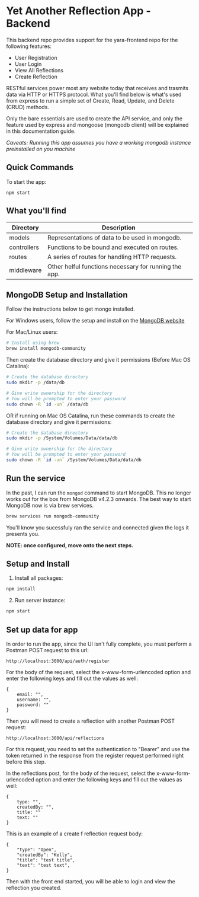 # Yet Another Reflection App - Backend

This backend repo provides support for the yara-frontend repo for the following features: 

- User Registration
- User Login
- View All Reflections
- Create Reflection

RESTful services power most any website today that receives and trasmits data via HTTP or HTTPS protocol. What you'll find below is what's used from express to run a simple set of Create, Read, Update, and Delete (CRUD) methods.

Only the bare essentials are used to create the API service, and only the feature used by express and mongoose (mongodb client) will be explained in this documentation guide.

_Caveats: Running this app assumes you have a working mongodb instance preinstalled on you machine_

## Quick Commands

To start the app: 

```
npm start
```

## What you'll find

| Directory   | Description                                           |
| ----------- | ----------------------------------------------------- |
| models      | Representations of data to be used in mongodb.        |
| controllers | Functions to be bound and executed on routes.         |
| routes      | A series of routes for handling HTTP requests.        |
| middleware  | Other helful functions necessary for running the app. |



## MongoDB Setup and Installation

Follow the instructions below to get mongo installed.

For Windows users, follow the setup and install on the [MongoDB website](https://docs.mongodb.com/manual/tutorial/install-mongodb-on-windows/)


For Mac/Linux users:

```bash
# Install using brew
brew install mongodb-community
```

Then create the database directory and give it permissions (Before Mac OS Catalina):

```bash
# Create the database directory
sudo mkdir -p /data/db

# Give write ownership for the directory
# You will be prompted to enter your password
sudo chown -R `id -un` /data/db
```

OR if running on Mac OS Catalina, run these commands to create the database directory and give it permissions: 

```bash
# Create the database directory
sudo mkdir -p /System/Volumes/Data/data/db

# Give write ownership for the directory
# You will be prompted to enter your password
sudo chown -R `id -un` /System/Volumes/Data/data/db
```





## Run the service

In the past, I can run the `mongod` command to start MongoDB. This no longer works out for the box from MongoDB v4.2.3 onwards.
The best way to start MongoDB now is via brew services.

```bash
brew services run mongodb-community
```


You'll know you sucessfuly ran the service and connected given the logs it presents you.

**NOTE: once configured, move onto the next steps.**

## Setup and Install

1. Install all packages:

```bash
npm install
```

2. Run server instance:

```bash
npm start
```

## Set up data for app

In order to run the app, since the UI isn't fully complete, you must perform a Postman  POST request to this url: 

```
http://localhost:3000/api/auth/register
```

For the body of the request, select the x-www-form-urlencoded option and enter the following keys and fill out the values as well:


```
{
    email: "",
    username: "",
    password: ""
}
```

Then you will need to create a reflection with another Postman POST request:


```
http://localhost:3000/api/reflections
```

For this request, you need to set the authentication to "Bearer"  and use the token returned in the response from the register request performed right before this step. 


In the reflections post, for the body of the request, select the x-www-form-urlencoded option and enter the following keys and fill out the values as well:


```
{
    type: "",
    createdBy: "",
    title: ""
    text: ""
}
```

This is an example of a create f reflection request body:

```
{
    "type": "Open",
    "createdBy": "Kelly",
    "title": "test title",
    "text": "test text",
}
```


Then with the front end started, you will be able to login and view the reflection you created.